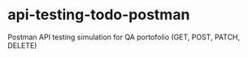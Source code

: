 # api-testing-todo-postman
Postman API testing simulation for QA portofolio (GET, POST, PATCH, DELETE)
